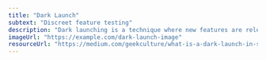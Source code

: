 ```yaml
---
title: "Dark Launch"
subtext: "Discreet feature testing"
description: "Dark launching is a technique where new features are released to a subset of users under real conditions without their knowledge.<br><br>Think of a dark launch as a soft opening for a restaurant, where new dishes are tested discreetly before the official menu launch."
imageUrl: "https://example.com/dark-launch-image"
resourceUrl: "https://medium.com/geekculture/what-is-a-dark-launch-in-software-development-e5e3d5a39c6b"
---
```

